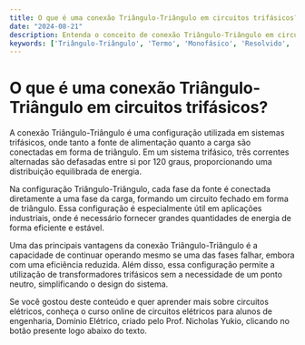 ```yaml
---
title: O que é uma conexão Triângulo-Triângulo em circuitos trifásicos?
date: "2024-08-21"
description: Entenda o conceito de conexão Triângulo-Triângulo em circuitos trifásicos e sua importância na engenharia elétrica.
keywords: ['Triângulo-Triângulo', 'Termo', 'Monofásico', 'Resolvido', 'Complexo', 'Conceito', 'Trifásico']
---
```


# O que é uma conexão Triângulo-Triângulo em circuitos trifásicos?

A conexão Triângulo-Triângulo é uma configuração utilizada em sistemas trifásicos, onde tanto a fonte de alimentação quanto a carga são conectadas em forma de triângulo. Em um sistema trifásico, três correntes alternadas são defasadas entre si por 120 graus, proporcionando uma distribuição equilibrada de energia. 

Na configuração Triângulo-Triângulo, cada fase da fonte é conectada diretamente a uma fase da carga, formando um circuito fechado em forma de triângulo. Essa configuração é especialmente útil em aplicações industriais, onde é necessário fornecer grandes quantidades de energia de forma eficiente e estável.

Uma das principais vantagens da conexão Triângulo-Triângulo é a capacidade de continuar operando mesmo se uma das fases falhar, embora com uma eficiência reduzida. Além disso, essa configuração permite a utilização de transformadores trifásicos sem a necessidade de um ponto neutro, simplificando o design do sistema.

Se você gostou deste conteúdo e quer aprender mais sobre circuitos elétricos, conheça o curso online de circuitos elétricos para alunos de engenharia, Domínio Elétrico, criado pelo Prof. Nicholas Yukio, clicando no botão presente logo abaixo do texto.